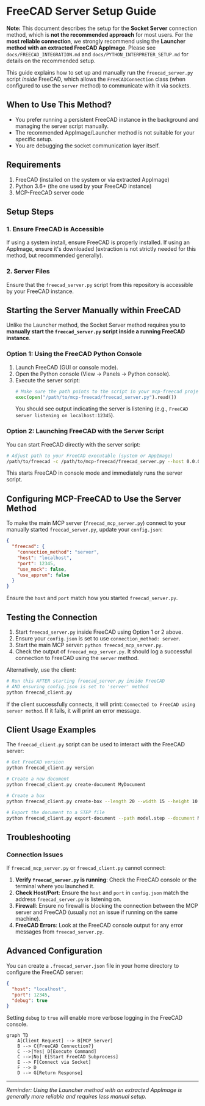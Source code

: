 # FreeCAD Server Setup Guide

**Note:** This document describes the setup for the **Socket Server** connection method, which is **not the recommended approach** for most users. For the **most reliable connection**, we strongly recommend using the **Launcher method with an extracted FreeCAD AppImage**. Please see `docs/FREECAD_INTEGRATION.md` and `docs/PYTHON_INTERPRETER_SETUP.md` for details on the recommended setup.

This guide explains how to set up and manually run the `freecad_server.py` script *inside* FreeCAD, which allows the `FreeCADConnection` class (when configured to use the `server` method) to communicate with it via sockets.

## When to Use This Method?

- You prefer running a persistent FreeCAD instance in the background and managing the server script manually.
- The recommended AppImage/Launcher method is not suitable for your specific setup.
- You are debugging the socket communication layer itself.

## Requirements

1. FreeCAD (installed on the system or via extracted AppImage)
2. Python 3.6+ (the one used by your FreeCAD instance)
3. MCP-FreeCAD server code

## Setup Steps

### 1. Ensure FreeCAD is Accessible

If using a system install, ensure FreeCAD is properly installed. If using an AppImage, ensure it's downloaded (extraction is not strictly needed for this method, but recommended generally).

### 2. Server Files

Ensure that the `freecad_server.py` script from this repository is accessible by your FreeCAD instance.

## Starting the Server Manually within FreeCAD

Unlike the Launcher method, the Socket Server method requires you to **manually start the `freecad_server.py` script inside a running FreeCAD instance**.

### Option 1: Using the FreeCAD Python Console

1.  Launch FreeCAD (GUI or console mode).
2.  Open the Python console (View -> Panels -> Python console).
3.  Execute the server script:
    ```python
    # Make sure the path points to the script in your mcp-freecad project directory
    exec(open("/path/to/mcp-freecad/freecad_server.py").read())
    ```
    You should see output indicating the server is listening (e.g., `FreeCAD server listening on localhost:12345`).

### Option 2: Launching FreeCAD with the Server Script

You can start FreeCAD directly with the server script:

```bash
# Adjust path to your FreeCAD executable (system or AppImage)
/path/to/freecad -c /path/to/mcp-freecad/freecad_server.py --host 0.0.0.0 --port 12345
```

This starts FreeCAD in console mode and immediately runs the server script.

## Configuring MCP-FreeCAD to Use the Server Method

To make the main MCP server (`freecad_mcp_server.py`) connect to your manually started `freecad_server.py`, update your `config.json`:

```json
{
  "freecad": {
    "connection_method": "server",
    "host": "localhost",
    "port": 12345,
    "use_mock": false,
    "use_apprun": false
  }
}
```

Ensure the `host` and `port` match how you started `freecad_server.py`.

## Testing the Connection

1.  Start `freecad_server.py` inside FreeCAD using Option 1 or 2 above.
2.  Ensure your `config.json` is set to use `connection_method: server`.
3.  Start the main MCP server: `python freecad_mcp_server.py`.
4.  Check the output of `freecad_mcp_server.py`. It should log a successful connection to FreeCAD using the `server` method.

Alternatively, use the client:

```bash
# Run this AFTER starting freecad_server.py inside FreeCAD
# AND ensuring config.json is set to 'server' method
python freecad_client.py
```

If the client successfully connects, it will print: `Connected to FreeCAD using server method`. If it fails, it will print an error message.

## Client Usage Examples

The `freecad_client.py` script can be used to interact with the FreeCAD server:

```bash
# Get FreeCAD version
python freecad_client.py version

# Create a new document
python freecad_client.py create-document MyDocument

# Create a box
python freecad_client.py create-box --length 20 --width 15 --height 10 --document MyDocument

# Export the document to a STEP file
python freecad_client.py export-document --path model.step --document MyDocument
```

## Troubleshooting

### Connection Issues

If `freecad_mcp_server.py` or `freecad_client.py` cannot connect:

1.  **Verify `freecad_server.py` is running**: Check the FreeCAD console or the terminal where you launched it.
2.  **Check Host/Port**: Ensure the `host` and `port` in `config.json` match the address `freecad_server.py` is listening on.
3.  **Firewall**: Ensure no firewall is blocking the connection between the MCP server and FreeCAD (usually not an issue if running on the same machine).
4.  **FreeCAD Errors**: Look at the FreeCAD console output for any error messages from `freecad_server.py`.

## Advanced Configuration

You can create a `.freecad_server.json` file in your home directory to configure the FreeCAD server:

```json
{
  "host": "localhost",
  "port": 12345,
  "debug": true
}
```

Setting `debug` to `true` will enable more verbose logging in the FreeCAD console. 

```mermaid
graph TD
    A[Client Request] --> B[MCP Server]
    B --> C{FreeCAD Connection?}
    C -->|Yes| D[Execute Command]
    C -->|No| E[Start FreeCAD Subprocess]
    E --> F[Connect via Socket]
    F --> D
    D --> G[Return Response]
``` 

---

*Reminder: Using the Launcher method with an extracted AppImage is generally more reliable and requires less manual setup.*
